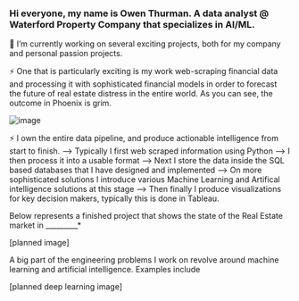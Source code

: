 ### Hi everyone, my name is Owen Thurman. A data analyst @ Waterford Property Company that specializes in AI/ML. 


🔭 I’m currently working on several exciting projects, both for my company and personal passion projects. 


⚡ One that is particularly exciting is my work web-scraping financial data and processing it with sophisticated financial models in order to forecast the future of real estate distress in the entire world. As you can see, the outcome in Phoenix is grim.

![image](https://user-images.githubusercontent.com/96508222/213823161-41e17b82-a77a-4154-b8c8-cff779628d80.png)


⚡ I own the entire data pipeline, and produce actionable intelligence from start to finish. 
      --> Typically I first web scraped information using Python
      --> I then process it into a usable format
      --> Next I store the data inside the SQL based databases that I have designed and implemented
      --> On more sophisticated solutions I introduce various Machine Learning and Artifical intelligence solutions at this stage
      --> Then finally I produce visualizations for key decision makers, typically this is done in Tableau.
   
Below represents a finished project that shows the state of the Real Estate market in _________*

[planned image]


A big part of the engineering problems I work on revolve around machine learning and artificial intelligence. Examples include

[planned deep learning image]


<!--
**omthurman/omthurman** is a ✨ _special_ ✨ repository because its `README.md` (this file) appears on your GitHub profile.

Here are some ideas to get you started:

- 🔭 I’m currently working on ...
- 🌱 I’m currently learning ...
- 👯 I’m looking to collaborate on ...
- 🤔 I’m looking for help with ...
- 💬 Ask me about ...
- 📫 How to reach me: ...
- 😄 Pronouns: ...
- ⚡ Fun fact: ...
-->
